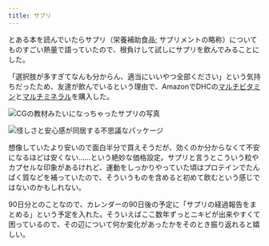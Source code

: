 ```yaml
---
title: サプリ
---
```

とある本を読んでいたらサプリ（栄養補助食品; サプリメントの略称）についてものすごい熱量で語っていたので、根負けして試しにサプリを飲んでみることにした。

「選択肢が多すぎてなんも分からん、適当にいいやつ全部ください」という気持ちだったため、友達が飲んでいるという理由で、AmazonでDHCの[マルチビタミン](https://www.amazon.co.jp/dp/B00GX1E3R6?th=1)と[マルチミネラル](https://www.amazon.co.jp/dp/B01MSSWA5K)を購入した。

![](https://lh5.googleusercontent.com/yYJI14gbL4mqS8_YjXprm8y5n5TrUNeaWMkUlvMJGYXM0uWRsN6iVR7JPMMnGoC1WMk_CdNAZOJezLflrAk_s9ra9No7eG-3nhZo8PAbpS1mz60_Yd3Gk9cDQCjLz88AuJvzL3-Uoo565Gl9UJx5Gn-wvdOaGNod-M3aly0yExryMOZipwuRm1Vn "CGの教材みたいになっちゃったサプリの写真")

![](https://lh4.googleusercontent.com/LRbBywFXJtq7xK6m70VC2G6Jmd3ChFIWVec1Il6VWkIRAfsgqmBZma4kwR-8kcZa9oRxzkLgtT30WFi5InxkouT57VyZAFqFyFmWraIPtj47hze2qMb9D9anBlyynwmEfjCKExd0pAHJNLR9QWyuIFEkSsZ2N1TPa9A0aSq9vzA7TsbRgMS3j_sw "怪しさと安心感が同居する不思議なパッケージ")

想像していたより安いので面白半分で買えそうだが、効くのか分からなくて不安になるほどは安くない……という絶妙な価格設定。サプリと言うとこういう粒やカプセルな印象があるけれど、運動をしっかりやっていた頃はプロテインでたんぱく質などを補っていたので、そういうものを含めると初めて飲むという感じではないのかもしれない。

90日分とのことなので、カレンダーの90日後の予定に「サプリの経過報告をまとめる」という予定を入れた。そういえばここ数年ずっとニキビが出来やすくて困っているので、その辺について何か変化があったかをそのとき振り返れると嬉しい。
